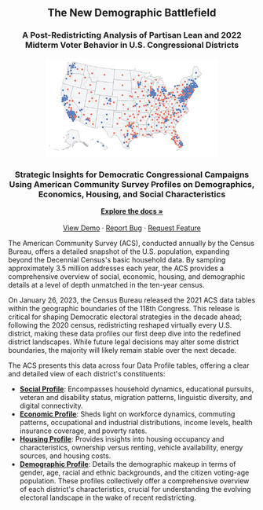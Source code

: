 <h2 align="center">The New Demographic Battlefield</h2>
<h3 align="center"> A Post-Redistricting Analysis of Partisan Lean and 2022 Midterm Voter Behavior in U.S. Congressional Districts</h3>

<div align="center">
  <a href="https://github.com/samforwill/District-Insights">
    <img src="images/2022_Midterm_Results.png" alt="2022 midterm results map" style="width: 70%; max-width: 900px;">
  </a>
  
  <h3 align="center">
    Strategic Insights for Democratic Congressional Campaigns Using American Community Survey Profiles on Demographics, Economics, Housing, and Social Characteristics
  </h3>
  
  <p align="center">
    <a href="https://github.com/samforwill/District-Insights"><strong>Explore the docs »</strong></a>
    <br />
    <br />
    <a href="https://github.com/samforwill/District-Insights">View Demo</a>
    ·
    <a href="https://github.com/samforwill/District-Insights/issues">Report Bug</a>
    ·
    <a href="https://github.com/samforwill/District-Insights/issues">Request Feature</a>
  </p>
</div>



The American Community Survey (ACS), conducted annually by the Census Bureau, offers a detailed snapshot of the U.S. population, expanding beyond the Decennial Census's basic household data. By sampling approximately 3.5 million addresses each year, the ACS provides a comprehensive overview of social, economic, housing, and demographic details at a level of depth unmatched in the ten-year census.

On January 26, 2023, the Census Bureau released the 2021 ACS data tables within the geographic boundaries of the 118th Congress. This release is critical for shaping Democratic electoral strategies in the decade ahead; following the 2020 census, redistricting reshaped virtually every U.S. district, making these data profiles our first deep dive into the redefined district landscapes. While future legal decisions may alter some district boundaries, the majority will likely remain stable over the next decade.

The ACS presents this data across four Data Profile tables, offering a clear and detailed view of each district's constituents:
* <b><u>Social Profile</b></u>: Encompasses household dynamics, educational pursuits, veteran and disability status, migration patterns, linguistic diversity, and digital connectivity.
* <b><u>Economic Profile</b></u>: Sheds light on workforce dynamics, commuting patterns, occupational and industrial distributions, income levels, health insurance coverage, and poverty rates.
* <b><u>Housing Profile</b></u>: Provides insights into housing occupancy and characteristics, ownership versus renting, vehicle availability, energy sources, and housing costs.
* <b><u>Demographic Profile</b></u>: Details the demographic makeup in terms of gender, age, racial and ethnic backgrounds, and the citizen voting-age population.
These profiles collectively offer a comprehensive overview of each district's characteristics, crucial for understanding the evolving electoral landscape in the wake of recent redistricting.

